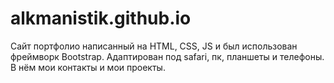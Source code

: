 # alkmanistik.github.io
Сайт портфолио написанный на HTML, CSS, JS и был использован фреймворк Bootstrap.
Адаптирован под safari, пк, планшеты и телефоны.
В нём мои контакты и мои проекты.